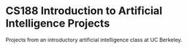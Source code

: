 # CS188 Introduction to Artificial Intelligence Projects

Projects from an introductory artificial intelligence class at UC Berkeley. 
